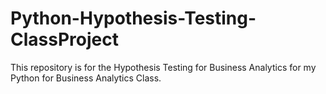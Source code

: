 # Python-Hypothesis-Testing-ClassProject
This repository is for the Hypothesis Testing for Business Analytics for my Python for Business Analytics Class.
